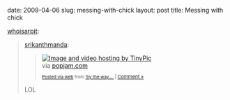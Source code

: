 date: 2009-04-06
slug: messing-with-chick
layout: post
title: Messing with chick


<p><a href="http://whoisarpit.tumblr.com/post/93436941/who-you-callin-chicken" target="_blank">whoisarpit</a>:</p>



<blockquote><p><a href="http://tumblg.srikanthmanda.com/post/88842577/who-you-callin-chicken" target="_blank">srikanthmanda</a>:</p>



<blockquote>

<div> <a href="http://tinypic.com" target="_blank"><img src="http://i43.tinypic.com/2m49col.jpg" border="0" alt="Image and video hosting by TinyPic"/></a><div class="posterous_quote_citation">via <a href="http://www.popjam.com/funny?p=85cc682be7f" target="_blank">popjam.com</a>

</div> 

</div>

<p style="font-size: 10px;">  <a href="http://posterous.com" target="_blank">Posted via web</a>   from <a href="http://srikanthmanda.posterous.com/popjam-who-you-callin-chicken" target="_blank">‘by the way….</a> | <a href="http://srikanthmanda.posterous.com/popjam-who-you-callin-chicken#comment" target="_blank"><span style="font-size: 11px">Comment&#160;»</span></a>  </p>

</blockquote>



<p>LOL</p></blockquote>
